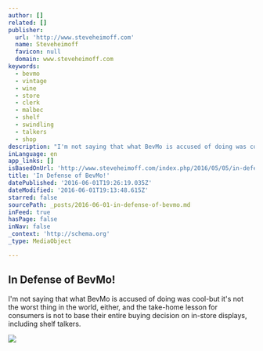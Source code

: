 ```yaml
---
author: []
related: []
publisher:
  url: 'http://www.steveheimoff.com'
  name: Steveheimoff
  favicon: null
  domain: www.steveheimoff.com
keywords:
  - bevmo
  - vintage
  - wine
  - store
  - clerk
  - malbec
  - shelf
  - swindling
  - talkers
  - shop
description: "I'm not saying that what BevMo is accused of doing was cool-but it's not the worst thing in the world, either, and the take-home lesson for consumers is not to base their entire buying decision on in-store displays, including shelf talkers."
inLanguage: en
app_links: []
isBasedOnUrl: 'http://www.steveheimoff.com/index.php/2016/05/05/in-defense-of-bevmo/'
title: 'In Defense of BevMo!'
datePublished: '2016-06-01T19:26:19.035Z'
dateModified: '2016-06-01T19:13:48.615Z'
starred: false
sourcePath: _posts/2016-06-01-in-defense-of-bevmo.md
inFeed: true
hasPage: false
inNav: false
_context: 'http://schema.org'
_type: MediaObject

---
```

<article style=""><h1>In Defense of BevMo!</h1><p>I'm not saying that what BevMo is accused of doing was cool-but it's not the worst thing in the world, either, and the take-home lesson for consumers is not to base their entire buying decision on in-store displays, including shelf talkers.</p><img src="http://www.steveheimoff.com/wp-content/themes/eNews/images/logo.jpg" /></article>